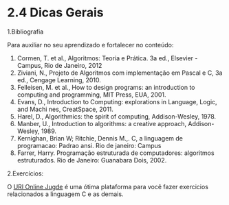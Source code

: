 # 2.4 Dicas Gerais

1.Bibliografia

Para auxiliar no seu aprendizado e fortalecer no conteúdo:

1. Cormen, T. et al., Algoritmos: Teoria e Prática. 3a ed., Elsevier - Campus, Rio de Janeiro, 2012
2. Ziviani, N., Projeto de Algoritmos com implementação em Pascal e C, 3a ed., Cengage Learning, 2010.
3. Felleisen, M. et al., How to design programs: an introduction to computing and programming, MIT Press, EUA, 2001.
4. Evans, D., Introduction to Computing: explorations in Language, Logic, and Machi nes, CreatSpace, 2011.
5. Harel, D., Algorithmics: the spirit of computing, Addison-Wesley, 1978.
6. Manber, U., Introduction to algorithms: a creative approach, Addison-Wesley, 1989.
7. Kernighan, Brian W; Ritchie, Dennis M.,. C, a linguagem de programacao: Padrao ansi. Rio de janeiro: Campus
9. Farrer, Harry. Programação estruturada de computadores: algoritmos estruturados. Rio de Janeiro: Guanabara Dois, 2002.

2.Exercícios: 

O [URI Online Jugde](https://www.urionlinejudge.com.br/judge/pt/login) é uma ótima plataforma para você fazer exercicios relacionados a linguagem C e as demais.